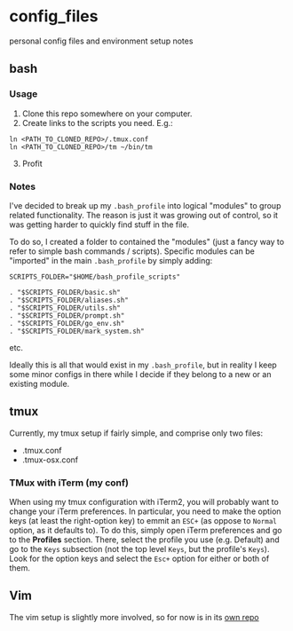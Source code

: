 config_files
============

personal config files and environment setup notes


## bash

### Usage

1. Clone this repo somewhere on your computer.
2. Create links to the scripts you need. E.g.:
```
ln <PATH_TO_CLONED_REPO>/.tmux.conf
ln <PATH_TO_CLONED_REPO>/tm ~/bin/tm
```

3. Profit


### Notes

I've decided to break up my `.bash_profile` into logical "modules" to group
related functionality. The reason is just it was growing out of control, so it
was getting harder to quickly find stuff in the file.

To do so, I created a folder to contained the "modules" (just a fancy way to
refer to simple bash commands / scripts). Specific modules can be "imported" in
the main `.bash_profile` by simply adding:

```
SCRIPTS_FOLDER="$HOME/bash_profile_scripts"

. "$SCRIPTS_FOLDER/basic.sh"
. "$SCRIPTS_FOLDER/aliases.sh"
. "$SCRIPTS_FOLDER/utils.sh"
. "$SCRIPTS_FOLDER/prompt.sh"
. "$SCRIPTS_FOLDER/go_env.sh"
. "$SCRIPTS_FOLDER/mark_system.sh"
```

etc.

Ideally this is all that would exist in my `.bash_profile`, but in reality I
keep some minor configs in there while I decide if they belong to a new or an
existing module.


## tmux

Currently, my tmux setup if fairly simple, and comprise only two files:

- .tmux.conf
- .tmux-osx.conf

### TMux with iTerm (my conf)

When using my tmux configuration with iTerm2, you will probably want to change
your iTerm preferences. In particular, you need to make the option keys (at
least the right-option key) to emmit an `ESC+` (as oppose to `Normal` option,
as it defaults to). To do this, simply open iTerm preferences and go to the
**Profiles** section. There, select the profile you use (e.g. Default) and go
to the `Keys` subsection (not the top level `Keys`, but the profile's `Keys`).
Look for the option keys and select the `Esc+` option for either or both of
them.


## Vim

The vim setup is slightly more involved, so for now is in its [own
repo](https://github.com/jorgehatccrma/vimconfig)
